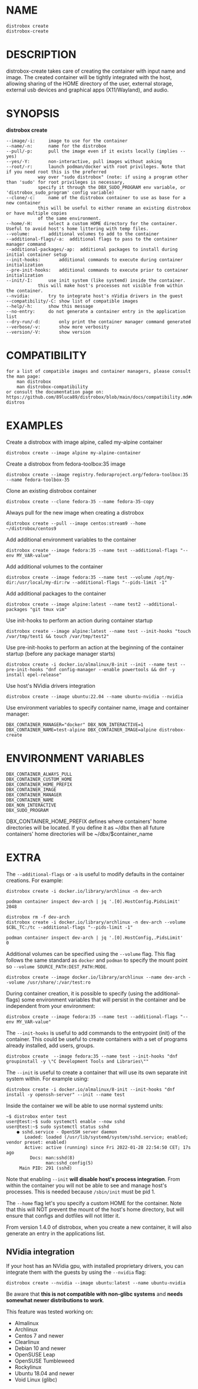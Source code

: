 <!-- markdownlint-disable MD010 MD036 -->
# NAME

	distrobox create
	distrobox-create

# DESCRIPTION

distrobox-create takes care of creating the container with input name and image.
The created container will be tightly integrated with the host, allowing sharing of
the HOME directory of the user, external storage, external usb devices and
graphical apps (X11/Wayland), and audio.

# SYNOPSIS

**distrobox create**

	--image/-i:		image to use for the container
	--name/-n:		name for the distrobox
	--pull/-p:		pull the image even if it exists locally (implies --yes)
	--yes/-Y:		non-interactive, pull images without asking
	--root/-r:		launch podman/docker with root privileges. Note that if you need root this is the preferred
				way over "sudo distrobox" (note: if using a program other than 'sudo' for root privileges is necessary,
				specify it through the DBX_SUDO_PROGRAM env variable, or 'distrobox_sudo_program' config variable)
	--clone/-c:		name of the distrobox container to use as base for a new container
				this will be useful to either rename an existing distrobox or have multiple copies
				of the same environment.
	--home/-H:		select a custom HOME directory for the container. Useful to avoid host's home littering with temp files.
	--volume:		additional volumes to add to the container
	--additional-flags/-a:	additional flags to pass to the container manager command
	--additional-packages/-ap:	additional packages to install during initial container setup
	--init-hooks:		additional commands to execute during container initialization
	--pre-init-hooks:	additional commands to execute prior to container initialization
	--init/-I:		use init system (like systemd) inside the container.
				this will make host's processes not visible from within the container.
	--nvidia:		try to integrate host's nVidia drivers in the guest
	--compatibility/-C:	show list of compatible images
	--help/-h:		show this message
	--no-entry:		do not generate a container entry in the application list
	--dry-run/-d:		only print the container manager command generated
	--verbose/-v:		show more verbosity
	--version/-V:		show version

# COMPATIBILITY

	for a list of compatible images and container managers, please consult the man page:
		man distrobox
		man distrobox-compatibility
	or consult the documentation page on: https://github.com/89luca89/distrobox/blob/main/docs/compatibility.md#containers-distros

# EXAMPLES

Create a distrobox with image alpine, called my-alpine container

	distrobox create --image alpine my-alpine-container

Create a distrobox from fedora-toolbox:35 image

	distrobox create --image registry.fedoraproject.org/fedora-toolbox:35 --name fedora-toolbox-35

Clone an existing distrobox container

	distrobox create --clone fedora-35 --name fedora-35-copy

Always pull for the new image when creating a distrobox

	distrobox create --pull --image centos:stream9 --home ~/distrobox/centos9

Add additional environment variables to the container

	distrobox create --image fedora:35 --name test --additional-flags "--env MY_VAR-value"

Add additional volumes to the container

	distrobox create --image fedora:35 --name test --volume /opt/my-dir:/usr/local/my-dir:rw --additional-flags "--pids-limit -1"

Add additional packages to the container

	distrobox create --image alpine:latest --name test2 --additional-packages "git tmux vim"

Use init-hooks to perform an action during container startup

	distrobox create --image alpine:latest --name test --init-hooks "touch /var/tmp/test1 && touch /var/tmp/test2"

Use pre-init-hooks to perform an action at the beginning of the container startup (before any package manager starts)

	distrobox create -i docker.io/almalinux/8-init --init --name test --pre-init-hooks "dnf config-manager --enable powertools && dnf -y install epel-release"

Use host's NVidia drivers integration

	distrobox create --image ubuntu:22.04 --name ubuntu-nvidia --nvidia

Use environment variables to specify container name, image and container manager:

	DBX_CONTAINER_MANAGER="docker" DBX_NON_INTERACTIVE=1 DBX_CONTAINER_NAME=test-alpine DBX_CONTAINER_IMAGE=alpine distrobox-create

# ENVIRONMENT VARIABLES

	DBX_CONTAINER_ALWAYS_PULL
	DBX_CONTAINER_CUSTOM_HOME
	DBX_CONTAINER_HOME_PREFIX
	DBX_CONTAINER_IMAGE
	DBX_CONTAINER_MANAGER
	DBX_CONTAINER_NAME
	DBX_NON_INTERACTIVE
	DBX_SUDO_PROGRAM

DBX_CONTAINER_HOME_PREFIX defines where containers' home directories will be located.
If you define it as ~/dbx then all future containers' home directories will be ~/dbx/$container_name

# EXTRA

The `--additional-flags` or `-a` is useful to modify defaults in the container creations.
For example:

	distrobox create -i docker.io/library/archlinux -n dev-arch

	podman container inspect dev-arch | jq '.[0].HostConfig.PidsLimit'
	2048

	distrobox rm -f dev-arch
	distrobox create -i docker.io/library/archlinux -n dev-arch --volume $CBL_TC:/tc --additional-flags "--pids-limit -1"

	podman container inspect dev-arch | jq '.[0].HostConfig,.PidsLimit'
	0

Additional volumes can be specified using the `--volume` flag. This flag follows the
same standard as `docker` and `podman` to specify the mount point so `--volume SOURCE_PATH:DEST_PATH:MODE`.

	distrobox create --image docker.io/library/archlinux --name dev-arch --volume /usr/share/:/var/test:ro

During container creation, it is possible to specify (using the additional-flags) some
environment variables that will persist in the container and be independent from your environment:

	distrobox create --image fedora:35 --name test --additional-flags "--env MY_VAR-value"

The `--init-hooks` is useful to add commands to the entrypoint (init) of the container.
This could be useful to create containers with a set of programs already installed, add users, groups.

	distrobox create  --image fedora:35 --name test --init-hooks "dnf groupinstall -y \"C Development Tools and Libraries\""

The `--init` is useful to create a container that will use its own separate init system within.
For example using:

	distrobox create -i docker.io/almalinux/8-init --init-hooks "dnf install -y openssh-server" --init --name test

Inside the container we will be able to use normal systemd units:

	~$ distrobox enter test
	user@test:~$ sudo systemctl enable --now sshd
	user@test:~$ sudo systemctl status sshd
		● sshd.service - OpenSSH server daemon
		   Loaded: loaded (/usr/lib/systemd/system/sshd.service; enabled; vendor preset: enabled)
		   Active: active (running) since Fri 2022-01-28 22:54:50 CET; 17s ago
			 Docs: man:sshd(8)
				   man:sshd_config(5)
		 Main PID: 291 (sshd)

Note that enabling `--init` **will disable host's process integration**.
From within the container you will not be able to see and manage host's processes.
This is needed because `/sbin/init` must be pid 1.

The `--home` flag let's you specify a custom HOME for the container.
Note that this will NOT prevent the mount of the host's home directory,
but will ensure that configs and dotfiles will not litter it.

From version 1.4.0 of distrobox, when you create a new container, it will also generate
an entry in the applications list.

## NVidia integration

If your host has an NVidia gpu, with installed proprietary drivers, you can integrate
them with the guests by using the `--nvidia` flag:

`distrobox create --nvidia --image ubuntu:latest --name ubuntu-nvidia`

Be aware that **this is not compatible with non-glibc systems** and **needs somewhat newer
distributions to work**.

This feature was tested working on:

- Almalinux
- Archlinux
- Centos 7 and newer
- Clearlinux
- Debian 10 and newer
- OpenSUSE Leap
- OpenSUSE Tumbleweed
- Rockylinux
- Ubuntu 18.04 and newer
- Void Linux (glibc)
